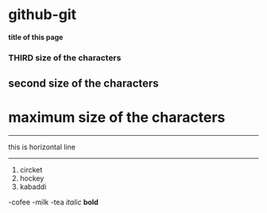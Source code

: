 # github-git
#### title of this page
### THIRD size of the characters
##  second size of the characters
#   maximum size of the characters

***
this is horizontal line 
***
1. circket
2. hockey
3. kabaddi


-cofee
-milk
-tea
*italic*
**bold**
